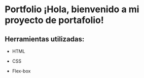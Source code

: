 # Portfolio ¡Hola, bienvenido a mi proyecto de portafolio!
## Herramientas utilizadas:

* HTML

* CSS

* Flex-box
